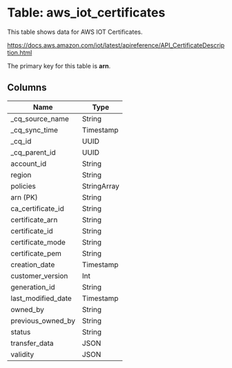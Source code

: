 # Table: aws_iot_certificates

This table shows data for AWS IOT Certificates.

https://docs.aws.amazon.com/iot/latest/apireference/API_CertificateDescription.html

The primary key for this table is **arn**.

## Columns

| Name          | Type          |
| ------------- | ------------- |
|_cq_source_name|String|
|_cq_sync_time|Timestamp|
|_cq_id|UUID|
|_cq_parent_id|UUID|
|account_id|String|
|region|String|
|policies|StringArray|
|arn (PK)|String|
|ca_certificate_id|String|
|certificate_arn|String|
|certificate_id|String|
|certificate_mode|String|
|certificate_pem|String|
|creation_date|Timestamp|
|customer_version|Int|
|generation_id|String|
|last_modified_date|Timestamp|
|owned_by|String|
|previous_owned_by|String|
|status|String|
|transfer_data|JSON|
|validity|JSON|